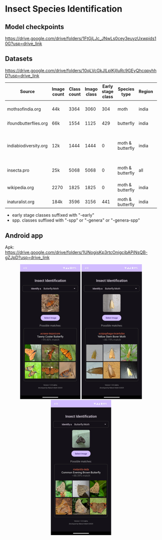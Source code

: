 # Insect Species Identification

## Model checkpoints

https://drive.google.com/drive/folders/1FtGjLJc_JNwLs0cey3euyzUxwpids10G?usp=drive_link

## Datasets

https://drive.google.com/drive/folders/10qLVcGkJlLplKjIluRc9GEyQhcqpyhhD?usp=drive_link

| Source					| Image count | Class count | Imago class | Early stage class | Species type       | Region   | Comments
|---------------------------|-------------|-------------|-------------|-------------------|--------------------|----------|-------------------------------------------------------
| mothsofindia.org   		| 44k         | 3364        | 3060        | 304               | moth               | india    | Contains 411 spp. classes
| ifoundbutterflies.org   	| 66k         | 1554        | 1125        | 429               | butterfly          | india    | Contains 35 spp. classes
| indiabiodiversity.org   	| 12k         | 1444        | 1444        | 0                 | moth & butterfly   | india    | Contains typo in class names, uses legacy class names
| insecta.pro               | 25k         | 5068        | 5068        | 0                 | moth & butterfly   | all      | Low res images (320x~250)
| wikipedia.org				| 2270        | 1825        | 1825        | 0                 | moth & butterfly   | india    | Low res images (220x~160)
| inaturalist.org           | 184k        | 3596        | 3156        | 441               | moth & butterfly   | india    | 

- early stage classes suffixed with "-early"
- spp. classes suffixed with "-spp" or "-genera" or "-genera-spp"


## Android app

Apk: https://drive.google.com/drive/folders/1UNogisKp3rtcOnigcibAPiNsQB-gZJpD?usp=drive_link

<p align="center">
	<img src="insect-id-app/screenshots/1.jpg" alt="Screenshot" width="200"/>
	<img src="insect-id-app/screenshots/2.jpg" alt="Screenshot" width="200"/>
	<img src="insect-id-app/screenshots/3.jpg" alt="Screenshot" width="200"/>
</p>